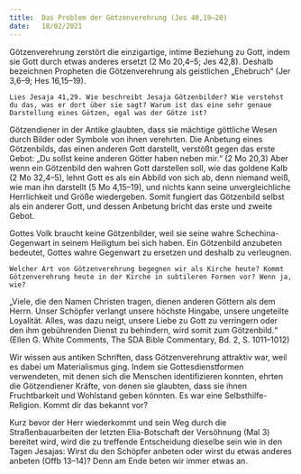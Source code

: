 ```yaml
---
title:  Das Problem der Götzenverehrung (Jes 40,19–20)
date:   18/02/2021
---
```


Götzenverehrung zerstört die einzigartige, intime Beziehung zu Gott, indem sie Gott durch etwas anderes ersetzt (2 Mo 20,4–5; Jes 42,8). Deshalb bezeichnen Propheten die Götzenverehrung als geistlichen „Ehebruch“
(Jer 3,6–9; Hes 16,15–19).

`Lies Jesaja 41,29. Wie beschreibt Jesaja Götzenbilder? Wie verstehst du das, was er dort über sie sagt? Warum ist das eine sehr genaue Darstellung eines Götzen, egal was der Götze ist?`

Götzendiener in der Antike glaubten, dass sie mächtige göttliche Wesen durch Bilder oder Symbole von ihnen verehrten. Die Anbetung eines Götzenbilds, das einen anderen Gott darstellt, verstößt gegen das erste Gebot: „Du sollst keine anderen Götter haben neben mir.“ (2 Mo 20,3) Aber wenn ein Götzenbild den wahren Gott darstellen soll, wie das goldene Kalb (2 Mo 32,4–5), lehnt Gott es als ein Abbild von sich ab, denn niemand weiß, wie man ihn darstellt (5 Mo 4,15–19), und nichts kann seine unvergleichliche Herrlichkeit und Größe wiedergeben. Somit fungiert das Götzenbild selbst als ein anderer Gott, und dessen Anbetung bricht das erste und zweite Gebot.

Gottes Volk braucht keine Götzenbilder, weil sie seine wahre Schechina-Gegenwart in seinem Heiligtum bei sich haben. Ein Götzenbild anzubeten bedeutet, Gottes wahre Gegenwart zu ersetzen und deshalb zu verleugnen.

`Welcher Art von Götzenverehrung begegnen wir als Kirche heute? Kommt Götzenverehrung heute in der Kirche in subtileren Formen vor? Wenn ja, wie?`

„Viele, die den Namen Christen tragen, dienen anderen Göttern als dem Herrn. Unser Schöpfer verlangt unsere höchste Hingabe, unsere ungeteilte Loyalität. Alles, was dazu neigt, unsere Liebe zu Gott zu verringern oder den ihm gebührenden Dienst zu behindern, wird somit zum Götzenbild.“ (Ellen G. White Comments, The SDA Bible Commentary, Bd. 2, S. 1011–1012)

Wir wissen aus antiken Schriften, dass Götzenverehrung attraktiv war, weil es dabei um Materialismus ging. Indem sie Gottesdienstformen verwendeten, mit denen sich die Menschen identifizieren konnten, ehrten die Götzendiener Kräfte, von denen sie glaubten, dass sie ihnen Fruchtbarkeit und Wohlstand geben könnten. Es war eine Selbsthilfe-Religion. Kommt dir das bekannt vor?

Kurz bevor der Herr wiederkommt und sein Weg durch die Straßenbauarbeiten der letzten Elia-Botschaft der Versöhnung (Mal 3) bereitet wird, wird die zu treffende Entscheidung dieselbe sein wie in den Tagen Jesajas: Wirst du den Schöpfer anbeten oder wirst du etwas anderes anbeten (Offb 13–14)? Denn am Ende beten wir immer etwas an.